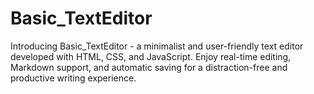 # Basic_TextEditor
Introducing Basic_TextEditor - a minimalist and user-friendly text editor developed with HTML, CSS, and JavaScript. Enjoy real-time editing, Markdown support, and automatic saving for a distraction-free and productive writing experience.
